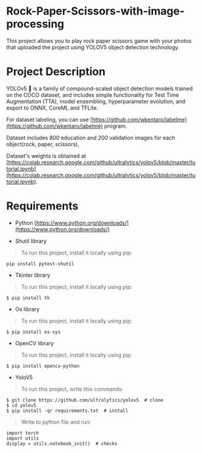 # Rock-Paper-Scissors-with-image-processing

This project allows you to play rock paper scissors game with your photos that uploaded the project using YOLOV5 object detection technology.

# Project Description

YOLOv5 🚀 is a family of compound-scaled object detection models trained on the COCO dataset, and includes simple functionality for Test Time Augmentation (TTA), model ensembling, hyperparameter evolution, and export to ONNX, CoreML and TFLite.

For dataset labeling, you can use [https://github.com/wkentaro/labelme](https://github.com/wkentaro/labelme) program.

Dataset includes 800 education and 200 validation images for each object(rock, paper, scissors), 

Dataset's weights is obtained at [https://colab.research.google.com/github/ultralytics/yolov5/blob/master/tutorial.ipynb](https://colab.research.google.com/github/ultralytics/yolov5/blob/master/tutorial.ipynb).

# Requirements

- Python
[https://www.python.org/downloads/](https://www.python.org/downloads/)

- Shutil library

>To run this project, install it locally using pip:
```
pip install pytest-shutil
```

- Tkinter library

>To run this project, install it locally using pip:
```
$ pip install tk
```

- Os library

>To run this project, install it locally using pip:
```
$ pip install os-sys
```

- OpenCV library

>To run this project, install it locally using pip:
```
$ pip install opencv-python
```

- YoloV5

>To run this project, write this commands:
```
$ git clone https://github.com/ultralytics/yolov5  # clone
$ cd yolov5
$ pip install -qr requirements.txt  # install
```

>Write to python file and run:
```
import torch
import utils
display = utils.notebook_init()  # checks
```
